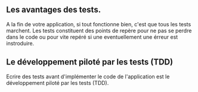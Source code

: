 ## Les avantages des tests.
A la fin de votre application, si tout fonctionne bien, c'est que tous les tests marchent.
Les tests constituent des points de repère pour ne pas se perdre dans le code ou pour vite repéré si une eventuellement une érreur est instroduire.

## Le développement piloté par les tests (TDD)
Ecrire des tests avant d'implémenter le code de l'application est le développement piloté par les tests (TDD).



